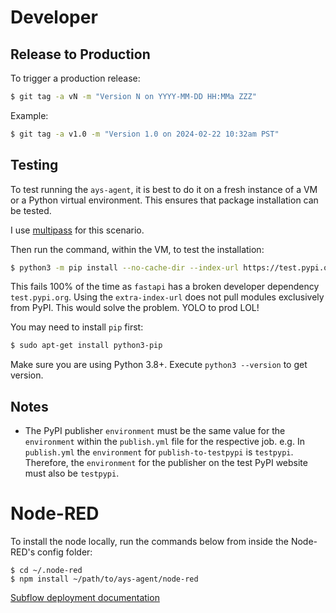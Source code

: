 # Developer

## Release to Production

To trigger a production release:

```bash
$ git tag -a vN -m "Version N on YYYY-MM-DD HH:MMa ZZZ"
```

Example:
```bash
$ git tag -a v1.0 -m "Version 1.0 on 2024-02-22 10:32am PST"
```

## Testing

To test running the `ays-agent`, it is best to do it on a fresh instance of a VM or a Python virtual environment. This ensures that package installation can be tested.

I use [multipass](https://multipass.run/install) for this scenario.

Then run the command, within the VM, to test the installation:

```bash
$ python3 -m pip install --no-cache-dir --index-url https://test.pypi.org/simple/ --extra-index-url https://pypi.org/simple/ ays-agent
```

This fails 100% of the time as `fastapi` has a broken developer dependency `test.pypi.org`. Using the `extra-index-url` does not pull modules exclusively from PyPI. This would solve the problem. YOLO to prod LOL!

You may need to install `pip` first:

```bash
$ sudo apt-get install python3-pip
```

Make sure you are using Python 3.8+. Execute `python3 --version` to get version.

## Notes

- The PyPI publisher `environment` must be the same value for the `environment` within the `publish.yml` file for the respective job. e.g. In `publish.yml` the `environment` for `publish-to-testpypi` is `testpypi`. Therefore, the `environment` for the publisher on the test PyPI website must also be `testpypi`.


# Node-RED

To install the node locally, run the commands below from inside the Node-RED's config folder:

```
$ cd ~/.node-red
$ npm install ~/path/to/ays-agent/node-red
```

[Subflow deployment documentation](https://nodered.org/docs/creating-nodes/subflow-modules)
